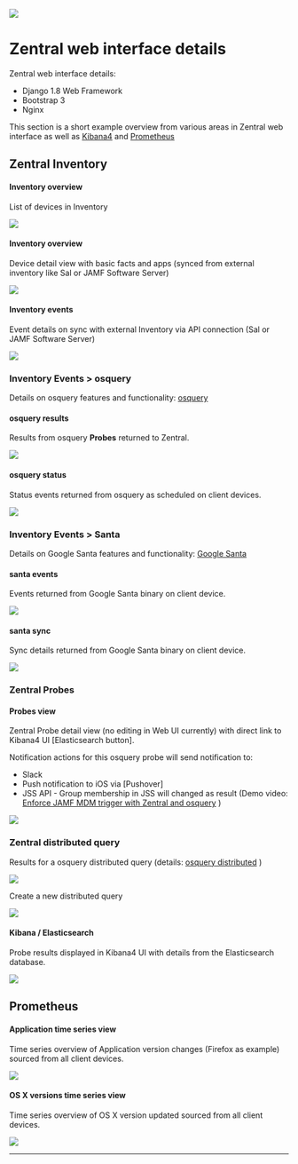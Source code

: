 ![](https://github.com/zentralopensource/zentral/wiki/images/Zentral_base_RGB.png)

# Zentral web interface details 
Zentral web interface details:

- Django 1.8 Web Framework 
- Bootstrap 3
- Nginx 

This section is a short example overview from various areas in Zentral web interface as well as [Kibana4](<https://www.elastic.co/products/kibana>) and [Prometheus](<http://prometheus.io>)

## Zentral Inventory

#### Inventory overview

List of devices in Inventory

![](https://github.com/zentralopensource/docs/blob/master/images/zentral_ui_inventory_overview.png)


#### Inventory overview

Device detail view with basic facts and apps (synced from external inventory like Sal or JAMF Software Server)

![](https://github.com/zentralopensource/docs/blob/master/images/zentral_ui_inventory_detail.png)

#### Inventory events

Event details on sync with external Inventory via API connection (Sal or JAMF Software Server)

![](https://github.com/zentralopensource/docs/blob/master/images/zentral_ui_inventory_events.png)


### Inventory Events > osquery

Details on osquery features and functionality: [osquery](<https://osquery.io>)


#### osquery results

Results from osquery **Probes** returned to Zentral.

![](https://github.com/zentralopensource/docs/blob/master/images/zentral_ui_osquery_results.png)

#### osquery status

Status events returned from osquery as scheduled on client devices.

![](https://github.com/zentralopensource/docs/blob/master/images/zentral_ui_osquery_status.png)

### Inventory Events > Santa 

Details on Google Santa features and functionality: [Google Santa](<https://github.com/google/santa>)

#### santa events

Events returned from Google Santa binary on client device.

![](https://github.com/zentralopensource/docs/blob/master/images/zentral_ui_santa_events.png)

#### santa sync

Sync details returned from Google Santa binary on client device.

![](https://github.com/zentralopensource/docs/blob/master/images/zentral_ui_santa_sync.png)


### Zentral Probes

#### Probes view

Zentral Probe detail view (no editing in Web UI currently) with direct link to Kibana4 UI [Elasticsearch button].

Notification actions for this osquery probe will send notification to:

- Slack
- Push notification to iOS via [Pushover]
- JSS API - Group membership in JSS will changed as result (Demo video: [Enforce JAMF MDM trigger with Zentral and osquery](<https://youtu.be/hdDoWK0A9TQ>) )


![](https://github.com/zentralopensource/docs/blob/master/images/zentral_ui_probe_usb_zentral.png)


### Zentral distributed query

Results for a osquery distributed query (details: [osquery distributed](<https://osquery.readthedocs.org/en/latest/installation/cli-flags/#distributed-flags>) )

![](https://github.com/zentralopensource/docs/blob/master/images/zentral_ui_distributed_query_results.png)

Create a new distributed query

![](https://github.com/zentralopensource/docs/blob/master/images/zentral_ui_distributed_query_create.png)

#### Kibana / Elasticsearch 

Probe results displayed in Kibana4 UI with details from the Elasticsearch database.

![](https://github.com/zentralopensource/docs/blob/master/images/zentral_ui_probe_usb_kibana.png)



## Prometheus 

#### Application time series view

Time series overview of Application version changes (Firefox as example) sourced from all client devices.

![](https://github.com/zentralopensource/docs/blob/master/images/zentral_ui_prometheus_apps.png)

#### OS X versions time series view

Time series overview of OS X version updated sourced from all client devices.

![](https://github.com/zentralopensource/docs/blob/master/images/zentral_ui_prometheus_osx_vers.png)

---




